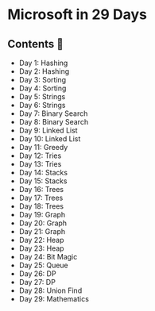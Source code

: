 # Microsoft in 29 Days

## Contents 📗

- Day 1: Hashing  <img src="https://upload.wikimedia.org/wikipedia/commons/4/47/Hash.png?20060514234701" width=12/>
- Day 2: Hashing  <img src="https://upload.wikimedia.org/wikipedia/commons/4/47/Hash.png?20060514234701" width=12/>
- Day 3: Sorting  <img src="https://d1nhio0ox7pgb.cloudfront.net/_img/g_collection_png/standard/512x512/filter_and_sort.png" width=12/>
- Day 4: Sorting  <img src="https://d1nhio0ox7pgb.cloudfront.net/_img/g_collection_png/standard/512x512/filter_and_sort.png" width=12/>
- Day 5: Strings
- Day 6: Strings
- Day 7: Binary Search
- Day 8: Binary Search
- Day 9: Linked List
- Day 10: Linked List
- Day 11: Greedy
- Day 12: Tries
- Day 13: Tries
- Day 14: Stacks
- Day 15: Stacks
- Day 16: Trees
- Day 17: Trees
- Day 18: Trees
- Day 19: Graph
- Day 20: Graph
- Day 21: Graph
- Day 22: Heap
- Day 23: Heap
- Day 24: Bit Magic
- Day 25: Queue
- Day 26: DP
- Day 27: DP
- Day 28: Union Find
- Day 29: Mathematics
